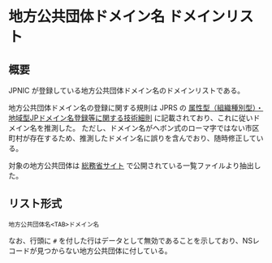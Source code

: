 # 地方公共団体ドメイン名 ドメインリスト

## 概要

JPNIC が登録している地方公共団体ドメイン名のドメインリストである。  

地方公共団体ドメイン名の登録に関する規則は JPRS の [属性型（組織種別型）・地域型JPドメイン名登録等に関する技術細則](https://jprs.jp/doc/rule/saisoku-1.html) に記載されており、これに従いドメイン名を推測した。
ただし、ドメイン名がヘボン式のローマ字ではない市区町村が存在するため、推測したドメイン名に誤りを含んでおり、随時修正している。

対象の地方公共団体は [総務省サイト](https://www.soumu.go.jp/denshijiti/code.html) で公開されている一覧ファイルより抽出した。


## リスト形式

```
地方公共団体名<TAB>ドメイン名
```

なお、行頭に `#` を付した行はデータとして無効であることを示しており、NSレコードが見つからない地方公共団体に付している。
